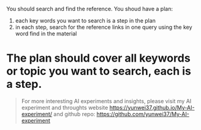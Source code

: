 You should search and find the reference.
You shoud have a plan:

1. each key words you want to search is a step in the plan
2. in each step, search for the reference links in one query using the key word find in the material

The plan should cover all keywords or topic you want to search, each is a step.
==================================================


> For more interesting AI experiments and insights, please visit my AI experiment and throughts website <https://yunwei37.github.io/My-AI-experiment/> and github repo: <https://github.com/yunwei37/My-AI-experiment>
